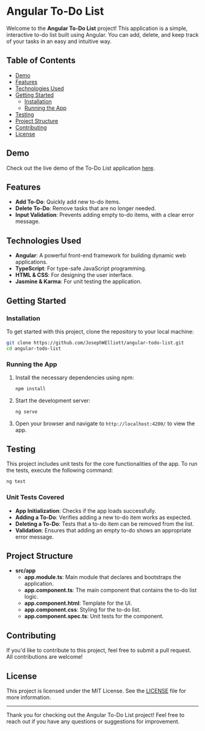 # Angular To-Do List

Welcome to the **Angular To-Do List** project! This application is a simple, interactive to-do list built using Angular. You can add, delete, and keep track of your tasks in an easy and intuitive way.

## Table of Contents

- [Demo](#demo)
- [Features](#features)
- [Technologies Used](#technologies-used)
- [Getting Started](#getting-started)
  - [Installation](#installation)
  - [Running the App](#running-the-app)
- [Testing](#testing)
- [Project Structure](#project-structure)
- [Contributing](#contributing)
- [License](#license)

## Demo

Check out the live demo of the To-Do List application [here](https://your-demo-link.com).

## Features

- **Add To-Do**: Quickly add new to-do items.
- **Delete To-Do**: Remove tasks that are no longer needed.
- **Input Validation**: Prevents adding empty to-do items, with a clear error message.

## Technologies Used

- **Angular**: A powerful front-end framework for building dynamic web applications.
- **TypeScript**: For type-safe JavaScript programming.
- **HTML & CSS**: For designing the user interface.
- **Jasmine & Karma**: For unit testing the application.

## Getting Started

### Installation

To get started with this project, clone the repository to your local machine:

```bash
git clone https://github.com/JosephWElliott/angular-todo-list.git
cd angular-todo-list
```

### Running the App

1. Install the necessary dependencies using npm:

   ```bash
   npm install
   ```

2. Start the development server:

   ```bash
   ng serve
   ```

3. Open your browser and navigate to `http://localhost:4200/` to view the app.

## Testing

This project includes unit tests for the core functionalities of the app. To run the tests, execute the following command:

```bash
ng test
```

### Unit Tests Covered

- **App Initialization**: Checks if the app loads successfully.
- **Adding a To-Do**: Verifies adding a new to-do item works as expected.
- **Deleting a To-Do**: Tests that a to-do item can be removed from the list.
- **Validation**: Ensures that adding an empty to-do shows an appropriate error message.

## Project Structure

- **src/app**
  - **app.module.ts**: Main module that declares and bootstraps the application.
  - **app.component.ts**: The main component that contains the to-do list logic.
  - **app.component.html**: Template for the UI.
  - **app.component.css**: Styling for the to-do list.
  - **app.component.spec.ts**: Unit tests for the component.

## Contributing

If you'd like to contribute to this project, feel free to submit a pull request. All contributions are welcome!

## License

This project is licensed under the MIT License. See the [LICENSE](LICENSE) file for more information.

---

Thank you for checking out the Angular To-Do List project! Feel free to reach out if you have any questions or suggestions for improvement.

